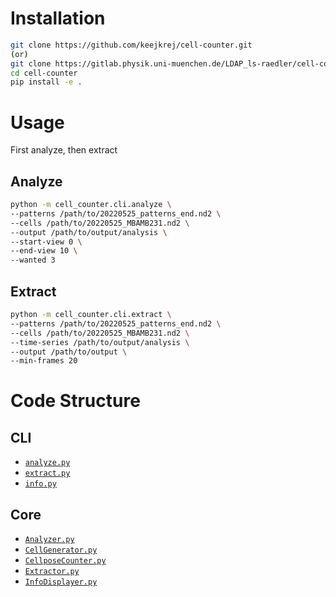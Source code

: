 # Installation

```bash
git clone https://github.com/keejkrej/cell-counter.git
(or)
git clone https://gitlab.physik.uni-muenchen.de/LDAP_ls-raedler/cell-counter.git
cd cell-counter
pip install -e .
```

# Usage

First analyze, then extract

## Analyze

```bash
python -m cell_counter.cli.analyze \
--patterns /path/to/20220525_patterns_end.nd2 \
--cells /path/to/20220525_MBAMB231.nd2 \
--output /path/to/output/analysis \
--start-view 0 \
--end-view 10 \
--wanted 3
```

## Extract

```bash
python -m cell_counter.cli.extract \
--patterns /path/to/20220525_patterns_end.nd2 \
--cells /path/to/20220525_MBAMB231.nd2 \
--time-series /path/to/output/analysis \
--output /path/to/output \
--min-frames 20
```

# Code Structure

## CLI

- [`analyze.py`](src/cell_counter/cli/analyze.py)
- [`extract.py`](src/cell_counter/cli/extract.py)
- [`info.py`](src/cell_counter/cli/info.py)

## Core

- [`Analyzer.py`](src/cell_counter/core/Analyzer.py)
- [`CellGenerator.py`](src/cell_counter/core/CellGenerator.py)
- [`CellposeCounter.py`](src/cell_counter/core/CellposeCounter.py)
- [`Extractor.py`](src/cell_counter/core/Extractor.py)
- [`InfoDisplayer.py`](src/cell_counter/core/InfoDisplayer.py)
